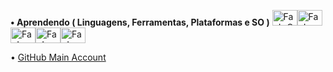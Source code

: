 
**• Aprendendo ( Linguagens, Ferramentas, Plataformas e SO )** <img alt="FaeL-C" height="25" width="40" src="https://cdn.jsdelivr.net/gh/devicons/devicon/icons/c/c-original.svg"><img alt="FaeL-Py" height="25" width="40" src="https://cdn.jsdelivr.net/gh/devicons/devicon/icons/python/python-original.svg" /><img  alt="FaeL-VSCODE" height="25" width="40" src="https://cdn.jsdelivr.net/gh/devicons/devicon/icons/vscode/vscode-original.svg" /><img  alt="FaeL-Linux" height="25" width="40" src="https://cdn.jsdelivr.net/gh/devicons/devicon/icons/linux/linux-original.svg"><img  alt="FaeL-Windows" height="25" width="40" src="https://upload.wikimedia.org/wikipedia/commons/8/87/Windows_logo_-_2021.svg">

•  <a href="https://github.com/faelfinger">GitHub Main Account</a>  






